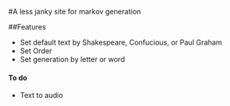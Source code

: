 #A less janky site for markov generation

##Features
* Set default text by Shakespeare, Confucious, or Paul Graham
* Set Order 
* Set generation by letter or word

#### To do
* Text to audio

